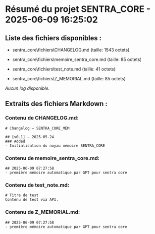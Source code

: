 # Résumé du projet SENTRA_CORE - 2025-06-09 16:25:02

## Liste des fichiers disponibles :

- sentra_core\fichiers\CHANGELOG.md (taille: 1543 octets)

- sentra_core\fichiers\memoire_sentra_core.md (taille: 85 octets)

- sentra_core\fichiers\test_note.md (taille: 41 octets)

- sentra_core\fichiers\Z_MEMORIAL.md (taille: 85 octets)


_Aucun log disponible._

## Extraits des fichiers Markdown :

### Contenu de CHANGELOG.md:
```
# Changelog – SENTRA_CORE_MEM

## [v0.1] – 2025-05-24
### Added
- Initialisation du noyau mémoire SENTRA_CORE
```

### Contenu de memoire_sentra_core.md:
```
## 2025-06-09 07:27:58
- première mémoire automatique par GPT pour sentra core

```

### Contenu de test_note.md:
```
# Titre de test
Contenu de test via API.
```

### Contenu de Z_MEMORIAL.md:
```
## 2025-06-09 07:27:58
- première mémoire automatique par GPT pour sentra core

```
